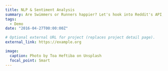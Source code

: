 ```yaml
---
title: NLP & Sentiment Analysis
summary: Are Swimmers or Runners happier? Let's hook into Reddit's API, download 10k+ datapoints, build a bespoke dataframe, and find out.
tags:
  - Demo
date: "2016-04-27T00:00:00Z"

# Optional external URL for project (replaces project detail page).
external_link: https://example.org

image:
  caption: Photo by Toa Heftiba on Unsplash
  focal_point: Smart
---
```

